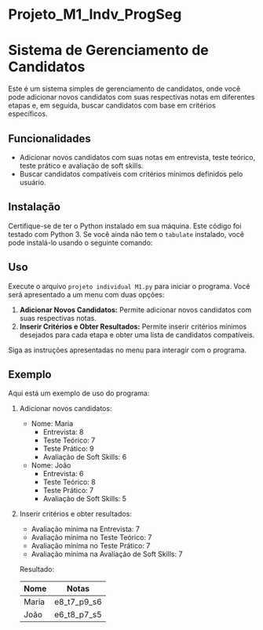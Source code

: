 # Projeto_M1_Indv_ProgSeg

# Sistema de Gerenciamento de Candidatos

Este é um sistema simples de gerenciamento de candidatos, onde você pode adicionar novos candidatos com suas respectivas notas em diferentes etapas e, em seguida, buscar candidatos com base em critérios específicos.

## Funcionalidades

- Adicionar novos candidatos com suas notas em entrevista, teste teórico, teste prático e avaliação de soft skills.
- Buscar candidatos compatíveis com critérios mínimos definidos pelo usuário.

## Instalação

Certifique-se de ter o Python instalado em sua máquina. Este código foi testado com Python 3. Se você ainda não tem o `tabulate` instalado, você pode instalá-lo usando o seguinte comando:

## Uso

Execute o arquivo `projeto individual M1.py` para iniciar o programa. Você será apresentado a um menu com duas opções:

1. **Adicionar Novos Candidatos:** Permite adicionar novos candidatos com suas respectivas notas.
2. **Inserir Critérios e Obter Resultados:** Permite inserir critérios mínimos desejados para cada etapa e obter uma lista de candidatos compatíveis.

Siga as instruções apresentadas no menu para interagir com o programa.

## Exemplo

Aqui está um exemplo de uso do programa:

1. Adicionar novos candidatos:
   - Nome: Maria
     - Entrevista: 8
     - Teste Teórico: 7
     - Teste Prático: 9
     - Avaliação de Soft Skills: 6
   - Nome: João
     - Entrevista: 6
     - Teste Teórico: 8
     - Teste Prático: 7
     - Avaliação de Soft Skills: 5

2. Inserir critérios e obter resultados:
   - Avaliação mínima na Entrevista: 7
   - Avaliação mínima no Teste Teórico: 7
   - Avaliação mínima no Teste Prático: 7
   - Avaliação mínima na Avaliação de Soft Skills: 7

   Resultado:

      Nome  | Notas
      ------|---------------
      Maria | e8_t7_p9_s6
      João  | e6_t8_p7_s5

